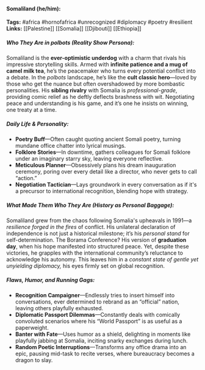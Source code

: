 #### Somaliland (he/him):  
**Tags:** #africa #hornofafrica #unrecognized #diplomacy #poetry #resilient  
**Links:** [[Palestine]] [[Somalia]] [[Djibouti]] [[Ethiopia]]  

##### Who They Are in *polbots* (Reality Show Persona):  
Somaliland is the **ever-optimistic underdog** with a charm that rivals his impressive storytelling skills. Armed with **infinite patience and a mug of camel milk tea**, he’s the peacemaker who turns every potential conflict into a debate. In the *polbots* landscape, he’s like the **cult classic hero**—loved by those who get the nuance but often overshadowed by more bombastic personalities. His **sibling rivalry** with Somalia is *professional-grade*, providing comic relief as he deftly deflects brashness with wit. Negotiating peace and understanding is his game, and it’s one he insists on winning, one treaty at a time.  

##### Daily Life & Personality:  
- **Poetry Buff**—Often caught quoting ancient Somali poetry, turning mundane office chatter into lyrical musings.  
- **Folklore Stories**—In downtime, gathers colleagues for Somali folklore under an imaginary starry sky, leaving everyone reflective.  
- **Meticulous Planner**—Obsessively plans his dream inauguration ceremony, poring over every detail like a director, who never gets to call “action.”  
- **Negotiation Tactician**—Lays groundwork in every conversation as if it's a precursor to international recognition, blending hope with strategy.

##### What Made Them Who They Are (History as Personal Baggage):  
Somaliland grew from the chaos following Somalia's upheavals in 1991—a *resilience forged in the fires* of conflict. His unilateral declaration of independence is not just a historical milestone; it’s his *personal stand* for self-determination. The Borama Conference? His version of **graduation day**, when his hope manifested into structured peace. Yet, despite these victories, he grapples with the international community’s reluctance to acknowledge his autonomy. This leaves him in a *constant state of gentle yet unyielding diplomacy,* his eyes firmly set on global recognition.  

##### Flaws, Humor, and Running Gags:  
- **Recognition Campaigner**—Endlessly tries to insert himself into conversations, ever determined to rebrand as an “official” nation, leaving others playfully exhausted.  
- **Diplomatic Passport Dilemmas**—Constantly deals with comically convoluted scenarios where his “World Passport” is as useful as a paperweight.  
- **Banter with Fate**—Uses humor as a shield, delighting in moments like playfully jabbing at Somalia, inciting snarky exchanges during lunch.  
- **Random Poetic Interruptions**—Transforms any office drama into an epic, pausing mid-task to recite verses, where bureaucracy becomes a dragon to slay.